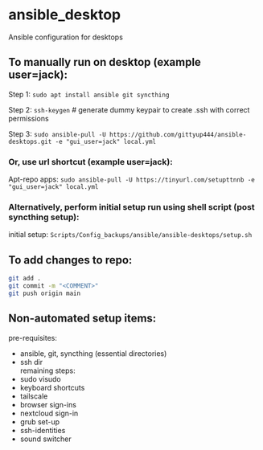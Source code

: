 # ansible_desktop
Ansible configuration for desktops  
  
## To manually run on desktop (example user=jack):  
  
Step 1: `sudo apt install ansible git syncthing`  
  
Step 2: `ssh-keygen` # generate dummy keypair to create .ssh with correct permissions
  
Step 3: `sudo ansible-pull -U https://github.com/gittyup444/ansible-desktops.git -e "gui_user=jack" local.yml`  
  
### Or, use url shortcut (example user=jack):  
  
Apt-repo apps: `sudo ansible-pull -U https://tinyurl.com/setupttnnb -e "gui_user=jack" local.yml`  
  
### Alternatively, perform initial setup run using shell script (post syncthing setup):  
initial setup: `Scripts/Config_backups/ansible/ansible-desktops/setup.sh`  
  
## To add changes to repo:  
```bash
git add .  
git commit -m "<COMMENT>"  
git push origin main  
```
  
## Non-automated setup items:   
pre-requisites:  
 - ansible, git, syncthing (essential directories)  
 - ssh dir  
remaining steps:  
 - sudo visudo  
 - keyboard shortcuts  
 - tailscale  
 - browser sign-ins  
 - nextcloud sign-in  
 - grub set-up  
 - ssh-identities  
 - sound switcher  
